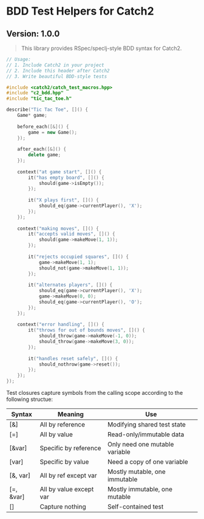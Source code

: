 # BDD Test Helpers for Catch2

## Version: 1.0.0

> This library provides RSpec/speclj-style BDD syntax for Catch2.

```c++
// Usage:
// 1. Include Catch2 in your project
// 2. Include this header after Catch2
// 3. Write beautiful BDD-style tests

#include <catch2/catch_test_macros.hpp>
#include "c2_bdd.hpp"
#include "tic_tac_toe.h"

describe("Tic Tac Toe", []() {
    Game* game;
    
    before_each([&]() {
        game = new Game();
    });
    
    after_each([&]() {
        delete game;
    });
    
    context("at game start", []() {
        it("has empty board", []() {
            should(game->isEmpty());
        });
        
        it("X plays first", []() {
            should_eq(game->currentPlayer(), 'X');
        });
    });
    
    context("making moves", []() {
        it("accepts valid moves", []() {
            should(game->makeMove(1, 1));
        });
        
        it("rejects occupied squares", []() {
            game->makeMove(1, 1);
            should_not(game->makeMove(1, 1));
        });
        
        it("alternates players", []() {
            should_eq(game->currentPlayer(), 'X');
            game->makeMove(0, 0);
            should_eq(game->currentPlayer(), 'O');
        });
    });
    
    context("error handling", []() {
        it("throws for out of bounds moves", []() {
            should_throw(game->makeMove(-1, 0));
            should_throw(game->makeMove(3, 0));
        });
        
        it("handles reset safely", []() {
            should_nothrow(game->reset());
        });
    });
});
```

Test closures capture symbols from the calling scope according to the following structue:

| Syntax    | Meaning                 | Use                            |
|-----------|-------------------------|--------------------------------|
| [&]       | All by reference        | Modifying shared test state    |
| [=]       | All by value            | Read-only/immutable data       |
| [&var]    | Specific by reference   | Only need one mutable variable |
| [var]     | Specific by value       | Need a copy of one variable    |
| [&, var]  | All by ref except var   | Mostly mutable, one immutable  |
| [=, &var] | All by value except var | Mostly immutable, one mutable  |
| []        | Capture nothing         | Self-contained test            |






